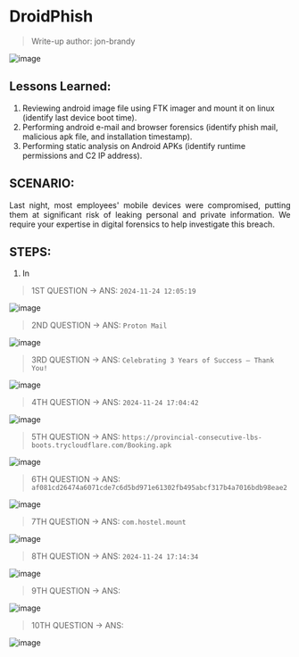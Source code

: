 # DroidPhish
> Write-up author: jon-brandy

![image](https://github.com/user-attachments/assets/5eb8bcfc-b9c1-4097-9e15-b1b84611c115)


## Lessons Learned:
1. Reviewing android image file using FTK imager and mount it on linux (identify last device boot time).
2. Performing android e-mail and browser forensics (identify phish mail, malicious apk file, and installation timestamp).
3. Performing static analysis on Android APKs (identify runtime permissions and C2 IP address).

## SCENARIO:

<p align="justify">Last night, most employees' mobile devices were compromised, putting them at significant risk of leaking personal and private information. We require your expertise in digital forensics to help investigate this breach.</p>

## STEPS:
1. In

> 1ST QUESTION -> ANS: `2024-11-24 12:05:19`

![image](https://github.com/user-attachments/assets/930df378-b105-433f-9196-94e52575d92a)


> 2ND QUESTION -> ANS: `Proton Mail`

![image](https://github.com/user-attachments/assets/e97d6772-71de-4578-b480-3e25fdccc0e2)


> 3RD QUESTION -> ANS: `Celebrating 3 Years of Success – Thank You!`

![image](https://github.com/user-attachments/assets/30bc8212-dc83-47fb-a503-49ff63e783c6)


> 4TH QUESTION -> ANS: `2024-11-24 17:04:42` 

![image](https://github.com/user-attachments/assets/e8613de0-e392-4e0e-93f1-83572ea3c802)


> 5TH QUESTION -> ANS: `https://provincial-consecutive-lbs-boots.trycloudflare.com/Booking.apk`

![image](https://github.com/user-attachments/assets/b35758b4-6202-4768-87a0-1ee83010a2b0)


> 6TH QUESTION -> ANS: `af081cd26474a6071cde7c6d5bd971e61302fb495abcf317b4a7016bdb98eae2`

![image](https://github.com/user-attachments/assets/178b1359-5927-486f-9fa3-d1fca19b6c59)


> 7TH QUESTION -> ANS: `com.hostel.mount`

![image](https://github.com/user-attachments/assets/f065d9e4-e43f-41ea-8f7b-20944ae09ce3)


> 8TH QUESTION -> ANS: `2024-11-24 17:14:34`

![image](https://github.com/user-attachments/assets/26bb6b4e-b304-4ca2-88f2-ec492cb4a3ee)


> 9TH QUESTION -> ANS:

![image](https://github.com/user-attachments/assets/29a8011e-49ce-4488-93e2-74a3f69cce82)


> 10TH QUESTION -> ANS:

![image](https://github.com/user-attachments/assets/72b79ea6-3904-44a8-99c2-8d8b74c0509e)

